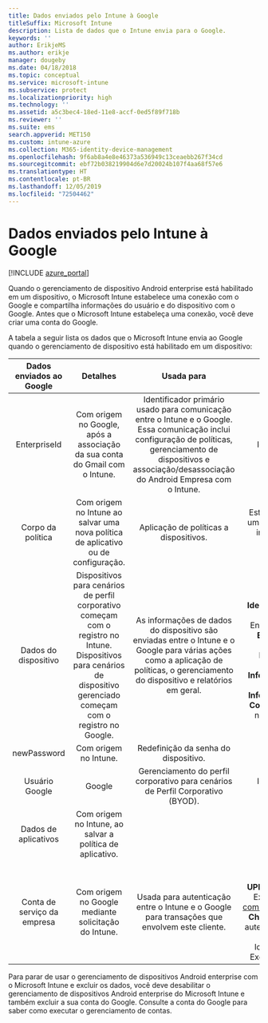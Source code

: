 ```yaml
---
title: Dados enviados pelo Intune à Google
titleSuffix: Microsoft Intune
description: Lista de dados que o Intune envia para o Google.
keywords: ''
author: ErikjeMS
ms.author: erikje
manager: dougeby
ms.date: 04/18/2018
ms.topic: conceptual
ms.service: microsoft-intune
ms.subservice: protect
ms.localizationpriority: high
ms.technology: ''
ms.assetid: a5c3bec4-18ed-11e8-accf-0ed5f89f718b
ms.reviewer: ''
ms.suite: ems
search.appverid: MET150
ms.custom: intune-azure
ms.collection: M365-identity-device-management
ms.openlocfilehash: 9f6ab8a4e8e46373a536949c13ceaebb267f34cd
ms.sourcegitcommit: ebf72b038219904d6e7d20024b107f4aa68f57e6
ms.translationtype: HT
ms.contentlocale: pt-BR
ms.lasthandoff: 12/05/2019
ms.locfileid: "72504462"
---
```

# <a name="data-intune-sends-to-google"></a>Dados enviados pelo Intune à Google

[!INCLUDE [azure_portal](../includes/azure_portal.md)]

Quando o gerenciamento de dispositivo Android enterprise está habilitado em um dispositivo, o Microsoft Intune estabelece uma conexão com o Google e compartilha informações do usuário e do dispositivo com o Google. Antes que o Microsoft Intune estabeleça uma conexão, você deve criar uma conta do Google.

A tabela a seguir lista os dados que o Microsoft Intune envia ao Google quando o gerenciamento de dispositivo está habilitado em um dispositivo:


| Dados enviados ao Google | Detalhes | Usada para | Exemplo |
|:---:|:---:|:---:|:---:|
| EnterpriseId | Com origem no Google, após a associação da sua conta do Gmail com o Intune. | Identificador primário usado para comunicação entre o Intune e o Google.  Essa comunicação inclui configuração de políticas, gerenciamento de dispositivos e associação/desassociação do Android Empresa com o Intune. | Identificador exclusivo, formato de exemplo: LC04eik8a6 |
| Corpo da política | Com origem no Intune ao salvar uma nova política de aplicativo ou de configuração. | Aplicação de políticas a dispositivos. | Esta é uma coleção de todas as configurações definidas para uma política de aplicativo ou de configuração. Ela pode conter informações do cliente, se fornecidas como parte de uma política, como: nomes de rede, nomes de aplicativos e configurações específicas de aplicativo. |
| Dados do dispositivo | Dispositivos para cenários de perfil corporativo começam com o registro no Intune. Dispositivos para cenários de dispositivo gerenciado começam com o registro no Google. | As informações de dados do dispositivo são enviadas entre o Intune e o Google para várias ações como a aplicação de políticas, o gerenciamento do dispositivo e relatórios em geral. | **Identificador exclusivo para representar o Nome do dispositivo.** Examplo: enterprises/LC04ebru7b/devices/3592d971168f9ae4<br>**Identificador exclusivo para representar o Nome de usuário.** Exemplo: Enterprises/LC04ebru7b/users/116838519924207449711<br>**Estado do dispositivo.** Exemplos: Ativo, Desabilitado, Em Provisionamento.<br>**Estados de conformidade.** Exemplos: configuração não compatível, aplicativos necessários ausentes<br>**Informações de software.** Exemplos: versões de software e o nível de patch.<br>**Informações de rede.** Exemplos: IMEI, MEID, WifiMacAddress<br>**Configurações do dispositivo.** Exemplos: informações sobre níveis de criptografia e se o dispositivo permite aplicativos desconhecidos.<br> Veja abaixo um exemplo de uma mensagem JSON. |
| newPassword | Com origem no Intune. | Redefinição da senha do dispositivo. | Cadeia de caracteres que representa a nova senha. |
| Usuário Google | Google | Gerenciamento do perfil corporativo para cenários de Perfil Corporativo (BYOD). | Identificador exclusivo para representar a conta do Gmail vinculada. Exemplo: 114223373813435875042 |
| Dados de aplicativos | Com origem no Intune, ao salvar a política de aplicativo. |  | Cadeia de caracteres de Nome do aplicativo. Exemplo: app:com.microsoft.windowsintune.companyportal |
| Conta de serviço da empresa | Com origem no Google mediante solicitação do Intune. | Usada para autenticação entre o Intune e o Google para transações que envolvem este cliente. | Há várias partes:<br> **ID da empresa**: documentada anteriormente.<br>**UPN**: UPN gerado, usado na autenticação em nome do cliente.<br>Exemplo: w49d77900526190e26708c31c9e8a0@pfwp-commicrosoftonedfmdm2.google.com.iam.gserviceaccount.com<br>**Chave**: blob codificado em Base64, usado em solicitações de autenticação, armazenado criptografado no serviço, mas esta é a aparência do blob:<br> Identificador exclusivo para representar a chave do cliente<br>Exemplo: a70d4d53eefbd781ce7ad6a6495c65eb15e74f1f |


Para parar de usar o gerenciamento de dispositivos Android enterprise com o Microsoft Intune e excluir os dados, você deve desabilitar o gerenciamento de dispositivos Android enterprise do Microsoft Intune e também excluir a sua conta do Google. Consulte a conta do Google para saber como executar o gerenciamento de contas.


